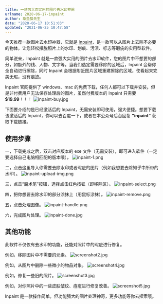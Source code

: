 ```yaml
---
title: 一款强大而实用的图片去水印神器
urlname: 2020-06-17-inpaint
author: 章鱼猫先生
date: "2020-06-17 10:51:03"
updated: "2021-06-25 10:47:58"
---
```


今天推荐一款图片去水印神器，它就是 [Inpaint](https://theinpaint.com/)，是一款可以从图片上去除不必要的物体，让您轻松摆脱照片上的水印、划痕、污渍、标志等瑕疵的实用型软件。

简单说来，Inpaint 就是一款强大实用的图片去水印软件，您的图片中不想要的部分，如额外的线、人物、文字等。当我们选定需要移除的区域后，Inpaint 会帮你全自动进行擦除，同时 Inpaint 会根据附近图片区域重建擦除的区域，使看起来完美无瑕，没有痕迹。

Inpaint 官网提供了 windows、mac 的免费下载，任何人都可以下载并安装，但是非付费用户无法保存处理后的图片，虽然付费版本的 Inpaint 只需要 **$19.99**！！！
![inpaint-buy.jpg](https://shub-1251708715.cos.ap-guangzhou.myqcloud.com/elog-cookbook-img/FkMCt_YQG8AkwUCaL_8Tcdfsbe5T.jpeg)

下面要介绍的是已经激活后的 Inpaint，无需安装即可使用，强大便捷。想要下载该激活后的 Inpaint，你可以去百度一下，或者在本公众号后台回复 **"inpaint"** 获取下载链接。

## 使用步骤

一，下载完成之后，双击对应版本的 exe 文件（无需安装），即可进入软件（一定要选择自己电脑相匹配的版本哦）。
![inpaint-1.png](https://shub-1251708715.cos.ap-guangzhou.myqcloud.com/elog-cookbook-img/Fj_hW1Ga9nW2Aifp9nq07QpHSk1I.png)

二，点击这里导入你需要去除水印或者瑕疵的图片（例如我想要去除知乎中所带的水印）。
![inpaint-upload-img.png](https://shub-1251708715.cos.ap-guangzhou.myqcloud.com/elog-cookbook-img/FnnctafXR-T3VsQi1R-zXaaML9Hd.png)

三，点击“魔术笔”按钮，选择点击红色按钮（即移除区）。
![inpaint-select.png](https://shub-1251708715.cos.ap-guangzhou.myqcloud.com/elog-cookbook-img/FsJkX0mnCkvfWtvQ_Nz84gYEbTe-.png)

四，把你想要去除水印的部分涂抹上（用鼠标涂抹）。
![inpaint-remove.png](https://shub-1251708715.cos.ap-guangzhou.myqcloud.com/elog-cookbook-img/FsvZgwEglbuWStpfWPLbv_ZYrgO5.png)

五，点击处理图像。
![inpaint-handle.png](https://shub-1251708715.cos.ap-guangzhou.myqcloud.com/elog-cookbook-img/FiBuhEFIzoXnbV4uH2H2yzNJvrHc.png)

六，完成图片处理。
![inpaint-done.jpg](https://shub-1251708715.cos.ap-guangzhou.myqcloud.com/elog-cookbook-img/FnqwFFIxKihXh7sjH32XV0mfN0ps.jpeg)

## 其他功能

此软件不仅仅有去水印的功能，还能对照片中的瑕疵进行修复。

例如，移除图片中不需要的元素。
![screenshot2.jpg](https://shub-1251708715.cos.ap-guangzhou.myqcloud.com/elog-cookbook-img/FtTQzwPcC8QhkPqMruOHqq9VoxEP.jpeg)

例如，从图片中删除一些微小的物品对象。
![screenshot4.jpg](https://shub-1251708715.cos.ap-guangzhou.myqcloud.com/elog-cookbook-img/FjSS8sbvIE-g3OYEBNmtB5Iwskbp.jpeg)

例如，修复一些旧的照片。
![screenshot3.jpg](https://shub-1251708715.cos.ap-guangzhou.myqcloud.com/elog-cookbook-img/Fkl0myK6JiNH4eSrK9FC2On0WlXA.jpeg)

例如，对你照片中的一些皮肤皱纹、痘痘进行修复改善。
![screenshot5.jpg](https://shub-1251708715.cos.ap-guangzhou.myqcloud.com/elog-cookbook-img/FuICBX-NuENXJWQcGos7FHMd161y.jpeg)

Inpaint 是一款操作简单，但功能强大的图片处理神奇，更多功能等你去探索哦。
